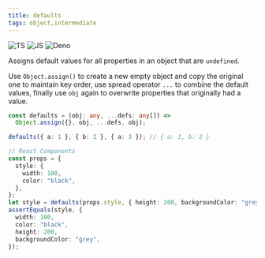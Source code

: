 ```yaml
---
title: defaults
tags: object,intermediate
---
```


![TS](https://img.shields.io/badge/supports-typescript-blue.svg?style=flat-square)
![JS](https://img.shields.io/badge/supports-javascript-yellow.svg?style=flat-square)
![Deno](https://img.shields.io/badge/supports-deno-green.svg?style=flat-square)

Assigns default values for all properties in an object that are `undefined`.

Use `Object.assign()` to create a new empty object and copy the original one to maintain key order, use spread operator `...` to combine the default values, finally use `obj` again to overwrite properties that originally had a value.

```ts title="typescript"
const defaults = (obj: any, ...defs: any[]) =>
  Object.assign({}, obj, ...defs, obj);
```

```ts title="typescript"
defaults({ a: 1 }, { b: 2 }, { a: 3 }); // { a: 1, b: 2 }

// React Components
const props = {
  style: {
    width: 100,
    color: "black",
  },
};
let style = defaults(props.style, { height: 200, backgroundColor: "grey" });
assertEquals(style, {
  width: 100,
  color: "black",
  height: 200,
  backgroundColor: "grey",
});
```
